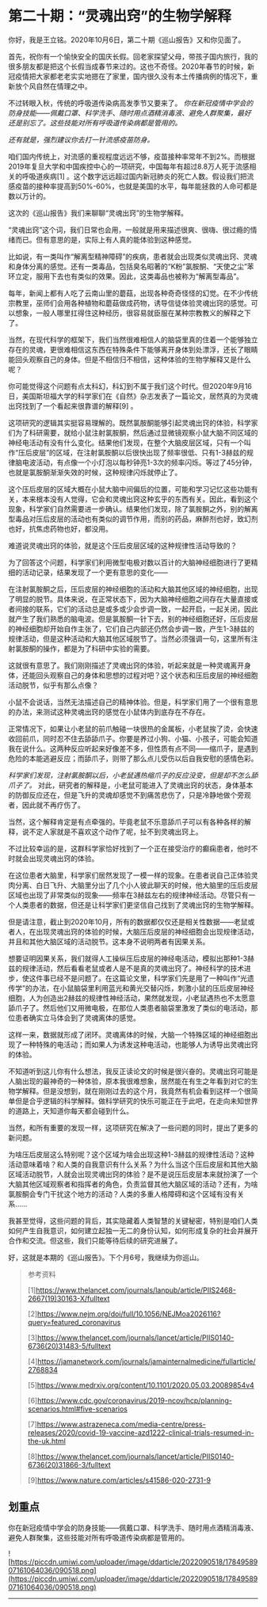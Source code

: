 # 第二十期：“灵魂出窍”的生物学解释

你好，我是王立铭。2020年10月6日，第二十期《巡山报告》又和你见面了。

首先，祝你有一个愉快安全的国庆长假。回老家探望父母，带孩子国内旅行，我的很多朋友都是把这个长假当成春节来过的。这也不奇怪。2020年春节的时候，新冠疫情把大家都老老实实地摁在了家里，国内很久没有本土传播病例的情况下，重新放个风自然在情理之中。

不过转眼入秋，传统的呼吸道传染病高发季节又要来了。 *你在新冠疫情中学会的防身技能——佩戴口罩、科学洗手、随时用点酒精消毒液、避免人群聚集，最好还是别忘了。这些技能对所有呼吸道传染病都是管用的。*

 *还有就是，强烈建议你去打一针流感疫苗防身。*

咱们国内传统上，对流感的重视程度远远不够，疫苗接种率常年不到2%。而根据2019年复旦大学和中国疾控中心的一项研究，中国每年有超过8.8万人死于流感相关的呼吸道疾病[1] 。这个数字远远超过国内新冠肺炎的死亡人数。假设我们把流感疫苗的接种率提高到50%-60%，也就是美国的水平，每年能拯救的人命可都是数以万计的。

这次的《巡山报告》我们来聊聊“灵魂出窍”的生物学解释。

“灵魂出窍”这个词，我们日常也会用，一般就是用来描述很爽、很嗨、很过瘾的情绪而已。但有意思的是，实际上有人真的能体验到这种感觉。

比如说，有一类叫作“解离型精神障碍”的疾病，患者就会出现类似灵魂出窍、灵魂和身体分离的感觉。还有一类毒品，包括臭名昭著的“K粉”氯胺酮、“天使之尘”苯环立定，服用下去也有类似的效果。因此，这类毒品也被称为“解离型毒品”。

每年，新闻上都有人吃了云南山里的蘑菇，出现各种奇奇怪怪的幻觉。在不少传统宗教里，巫师们会用各种植物和蘑菇做成药物，诱导信徒体验灵魂出窍的感觉。可以想象，一般人哪里扛得住这种经历，很容易就臣服在某种宗教教义的解释之下了。

当然，在现代科学的框架下，我们当然很难相信人的脑袋里真的住着一个能够独立存在的灵魂，更很难相信这东西在特殊条件下能够离开身体到处漂浮，还长了眼睛能回头观察自己的身体。但是不相信归不相信，这种体验的生物学解释又是什么呢？

你可能觉得这个问题有点太科幻，科幻到不属于我们这个时代。但2020年9月16日，美国斯坦福大学的科学家们在《自然》杂志发表了一篇论文，居然真的为灵魂出窍找到了一个看起来很靠谱的解释[9] 。

这项研究的逻辑其实挺容易理解的。既然氯胺酮能够引起灵魂出窍的体验，科学家们为了科研需要，就给小鼠注射氯胺酮，然后通过显微镜观察小鼠大脑不同区域的神经电活动有没有什么变化。结果他们发现，在整个大脑皮层区域，只有一个叫作“压后皮层”的区域，在注射氯胺酮以后很快出现了频率很低、只有1-3赫兹的规律脑电波活动，有点像一个小灯泡以每秒钟亮1-3次的频率闪烁。等过了45分钟，也就是氯胺酮渐渐失效的时候，这种规律闪烁就停止了。

这个压后皮层的区域大概在小鼠大脑中间偏后的位置，可能和学习记忆这些功能有关，本来根本没有人觉得，它会和灵魂出窍这种玄乎的东西有关。因此，看到这个现象，科学家们自然需要进一步确认。结果他们发现，除了氯胺酮之外，别的解离型毒品对压后皮层的活动也有类似的调节作用，而别的药品，麻醉剂也好，致幻剂也好，抗焦虑药物也好，都没用。

难道说灵魂出窍的体验，就是这个压后皮层区域的这种规律性活动导致的？

为了回答这个问题，科学家们利用微型电极对数以百计的大脑神经细胞进行了更精细的活动记录，结果发现了一个更有意思的变化——

在注射氯胺酮之后，压后皮层的神经细胞的活动和大脑其他区域的神经细胞，出现了明显的脱节。具体来说，在正常状态下，因为大脑神经细胞之间存在大量直接或者间接的联系，它们的活动总是或多或少会步调一致，一起开启，一起关闭，因此就产生了我们熟悉的脑电波。但是氯胺酮一针下去，别的神经细胞还好，压后皮层的神经细胞却开始自作主张了，它们自己内部还仍然会步调一致，产生1-3赫兹的规律活动，但是这种活动和大脑其他区域脱节了。当然必须强调一句，这里所有注射氯胺酮的操作，都是为了科研中实验的需要。

这就很有意思了。我们刚刚描述了灵魂出窍的体验，听起来就是一种灵魂离开身体，还能回头观察自己的身体和思想的过程对吧？这个状态和压后皮层的神经细胞活动脱节，似乎有那么点像？

小鼠不会说话，当然无法描述自己的精神体验。但是，科学家们用了一个很有意思的办法，来测试这种灵魂出窍的感觉在小鼠体内到底存在不存在。

正常情况下，如果让小老鼠的前爪触碰一块很热的金属板，小老鼠挨了烫，会快速收回前爪，同时忍不住去舔舔爪子。你要是养过小狗、小猫、小孩子，可能会知道我在说什么。这两种反应听起来好像差不多，但性质有点不同——缩爪子，是遇到危险的本能逃避反应；而舔爪子，则带了那么点儿受伤以后自我安慰的感情色彩。

 *科学家们发现，注射氯胺酮以后，小老鼠遇热缩爪子的反应没变，但是却不怎么舔爪子了。* 对此，研究者的解释是，小老鼠可能进入了灵魂出窍的状态，身体基本的防御反应还在，但是飞升的灵魂却感觉不到痛苦悲伤了，只是冷静地做个旁观者，因此就不再疗伤了。

当然，这个解释肯定是有点牵强的。毕竟老鼠不乐意舔爪子可以有各种各样的解释，说不定人家就是不喜欢这个动作了呢，扯不到灵魂出窍上。

不过比较幸运的是，这群科学家恰好找到了一个正在接受治疗的癫痫患者，他时不时就会出现灵魂出窍的体验。

在这位患者大脑里，科学家们居然发现了一模一样的现象。在患者说自己正体验灵肉分离、白日飞升、大脑里分出了几个小人彼此聊天的时候，他大脑里的压后皮层区域也出现了非常类似的现象——频率在3赫兹左右的规律神经活动。尽管只有一个人类患者的数据，但还是让科学家们更坚信自己找到了灵魂出窍的生物学解释。

但是请注意，截止到2020年10月，所有的数据都仅仅还是相关性数据——老鼠或者人，在出现灵魂出窍的体验的时候，大脑压后皮层的神经细胞会出现规律活动，并且和其他大脑区域的活动脱节。这本身不说明两者有因果关系。

想要证明因果关系，我们就得人工操纵压后皮层的神经电活动，模拟出那种1-3赫兹的规律活动，然后看看老鼠或者人是不是真的灵魂出窍了。神经科学的技术进步，使这件事已经不是问题了。在这篇论文里，科学家们先是用了一种叫作“光遗传学”的办法，在小鼠脑袋里利用蓝光和黄光交替闪烁，刺激小鼠的压后皮层神经细胞，人为创造出2赫兹的规律性神经活动，果然就发现，小老鼠遇热也不太愿意舔爪子了。然后他们又用微电极，在那位人类患者脑袋里激发了类似的电活动，那位患者确实立马体会到了灵魂离体的感觉。

这样一来，数据就形成了闭环。灵魂离体的时候，大脑一个特殊区域的神经细胞出现了一种特殊的电活动；而如果人为诱发这种电活动，也能够人为诱导出灵魂出窍的体验。

不知道听到这儿你有什么想法，我反正读论文的时候是很兴奋的。灵魂出窍可能是人脑出现的最神奇的一种体验，原本我很难想象，居然能在有生之年看到对它的生物学解释。但是没想到，就在刚刚过去的这个月，我竟然有机会看到这样一个很简单但是合乎逻辑的科学解释。做科学研究的快乐可能正在于此吧，在走向未知世界的道路上，天知道你每天都会碰到什么。

当然，和所有重要的发现一样，这项研究在解决了一些问题的同时，提出了更多的新问题。

为啥压后皮层这么特别呢？这个区域为啥会出现这种1-3赫兹的规律性活动？这种活动意味着啥？和人类的自我意识有什么关系？为什么当这个压后皮层和其他大脑区域活动脱节，人就会出现灵魂出窍的体验？是不是说压后皮层本来就扮演了一个大脑其他区域观察者和指挥者的角色，负责监督其他大脑区域的活动？还有，为啥氯胺酮会专门干扰这个地方的活动？人类的多重人格障碍和这个区域有没有关系……

我甚至觉得，这些问题的背后，其实隐藏着人类智慧的关键秘密，特别是咱们人类如何产生自我意识，如何建立起独一无二的身份认知，如何形成复杂的社会并展开合作和交流。但这些，我们只能等待后续的研究进展了。

好，这就是本期的《巡山报告》。下个月6号，我继续为你巡山。

> 参考资料
> 
> [1]https://www.thelancet.com/journals/lanpub/article/PIIS2468-2667(19)30163-X/fulltext
> 
> [2]https://www.nejm.org/doi/full/10.1056/NEJMoa2026116?query=featured_coronavirus
> 
> [3]https://www.thelancet.com/journals/lancet/article/PIIS0140-6736(20)31483-5/fulltext
> 
> [4]https://jamanetwork.com/journals/jamainternalmedicine/fullarticle/2768834
> 
> [5]https://www.medrxiv.org/content/10.1101/2020.05.03.20089854v4
> 
> [6]https://www.cdc.gov/coronavirus/2019-ncov/hcp/planning-scenarios.html#five-scenarios
> 
> [7]https://www.astrazeneca.com/media-centre/press-releases/2020/covid-19-vaccine-azd1222-clinical-trials-resumed-in-the-uk.html
> 
> [8]https://www.thelancet.com/journals/lancet/article/PIIS0140-6736(20)31866-3/fulltext
> 
> [9]https://www.nature.com/articles/s41586-020-2731-9

## 划重点

你在新冠疫情中学会的防身技能——佩戴口罩、科学洗手、随时用点酒精消毒液、避免人群聚集，这些技能对所有呼吸道传染病都是管用的。

![https://piccdn.umiwi.com/uploader/image/ddarticle/2022090518/1784958907161064036/090518.png](https://piccdn.umiwi.com/uploader/image/ddarticle/2022090518/1784958907161064036/090518.png)

---
